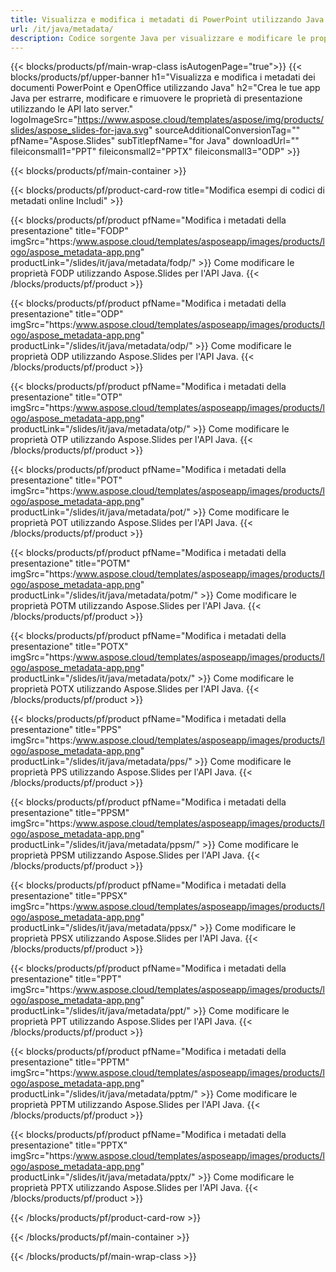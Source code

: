 ```yaml
---
title: Visualizza e modifica i metadati di PowerPoint utilizzando Java
url: /it/java/metadata/
description: Codice sorgente Java per visualizzare e modificare le proprietà della presentazione
---
```


{{< blocks/products/pf/main-wrap-class isAutogenPage="true">}}
{{< blocks/products/pf/upper-banner h1="Visualizza e modifica i metadati dei documenti PowerPoint e OpenOffice utilizzando Java" h2="Crea le tue app Java per estrarre, modificare e rimuovere le proprietà di presentazione utilizzando le API lato server." logoImageSrc="https://www.aspose.cloud/templates/aspose/img/products/slides/aspose_slides-for-java.svg" sourceAdditionalConversionTag="" pfName="Aspose.Slides" subTitlepfName="for Java" downloadUrl="" fileiconsmall1="PPT" fileiconsmall2="PPTX" fileiconsmall3="ODP" >}}

{{< blocks/products/pf/main-container >}}

{{< blocks/products/pf/product-card-row title="Modifica esempi di codici di metadati online Includi" >}}

{{< blocks/products/pf/product pfName="Modifica i metadati della presentazione" title="FODP" imgSrc="https:/www.aspose.cloud/templates/asposeapp/images/products/logo/aspose_metadata-app.png" productLink="/slides/it/java/metadata/fodp/" >}}
Come modificare le proprietà FODP utilizzando Aspose.Slides per l'API Java.
{{< /blocks/products/pf/product >}}

{{< blocks/products/pf/product pfName="Modifica i metadati della presentazione" title="ODP" imgSrc="https:/www.aspose.cloud/templates/asposeapp/images/products/logo/aspose_metadata-app.png" productLink="/slides/it/java/metadata/odp/" >}}
Come modificare le proprietà ODP utilizzando Aspose.Slides per l'API Java.
{{< /blocks/products/pf/product >}}

{{< blocks/products/pf/product pfName="Modifica i metadati della presentazione" title="OTP" imgSrc="https:/www.aspose.cloud/templates/asposeapp/images/products/logo/aspose_metadata-app.png" productLink="/slides/it/java/metadata/otp/" >}}
Come modificare le proprietà OTP utilizzando Aspose.Slides per l'API Java.
{{< /blocks/products/pf/product >}}

{{< blocks/products/pf/product pfName="Modifica i metadati della presentazione" title="POT" imgSrc="https:/www.aspose.cloud/templates/asposeapp/images/products/logo/aspose_metadata-app.png" productLink="/slides/it/java/metadata/pot/" >}}
Come modificare le proprietà POT utilizzando Aspose.Slides per l'API Java.
{{< /blocks/products/pf/product >}}

{{< blocks/products/pf/product pfName="Modifica i metadati della presentazione" title="POTM" imgSrc="https:/www.aspose.cloud/templates/asposeapp/images/products/logo/aspose_metadata-app.png" productLink="/slides/it/java/metadata/potm/" >}}
Come modificare le proprietà POTM utilizzando Aspose.Slides per l'API Java.
{{< /blocks/products/pf/product >}}

{{< blocks/products/pf/product pfName="Modifica i metadati della presentazione" title="POTX" imgSrc="https:/www.aspose.cloud/templates/asposeapp/images/products/logo/aspose_metadata-app.png" productLink="/slides/it/java/metadata/potx/" >}}
Come modificare le proprietà POTX utilizzando Aspose.Slides per l'API Java.
{{< /blocks/products/pf/product >}}

{{< blocks/products/pf/product pfName="Modifica i metadati della presentazione" title="PPS" imgSrc="https:/www.aspose.cloud/templates/asposeapp/images/products/logo/aspose_metadata-app.png" productLink="/slides/it/java/metadata/pps/" >}}
Come modificare le proprietà PPS utilizzando Aspose.Slides per l'API Java.
{{< /blocks/products/pf/product >}}

{{< blocks/products/pf/product pfName="Modifica i metadati della presentazione" title="PPSM" imgSrc="https:/www.aspose.cloud/templates/asposeapp/images/products/logo/aspose_metadata-app.png" productLink="/slides/it/java/metadata/ppsm/" >}}
Come modificare le proprietà PPSM utilizzando Aspose.Slides per l'API Java.
{{< /blocks/products/pf/product >}}

{{< blocks/products/pf/product pfName="Modifica i metadati della presentazione" title="PPSX" imgSrc="https:/www.aspose.cloud/templates/asposeapp/images/products/logo/aspose_metadata-app.png" productLink="/slides/it/java/metadata/ppsx/" >}}
Come modificare le proprietà PPSX utilizzando Aspose.Slides per l'API Java.
{{< /blocks/products/pf/product >}}

{{< blocks/products/pf/product pfName="Modifica i metadati della presentazione" title="PPT" imgSrc="https:/www.aspose.cloud/templates/asposeapp/images/products/logo/aspose_metadata-app.png" productLink="/slides/it/java/metadata/ppt/" >}}
Come modificare le proprietà PPT utilizzando Aspose.Slides per l'API Java.
{{< /blocks/products/pf/product >}}

{{< blocks/products/pf/product pfName="Modifica i metadati della presentazione" title="PPTM" imgSrc="https:/www.aspose.cloud/templates/asposeapp/images/products/logo/aspose_metadata-app.png" productLink="/slides/it/java/metadata/pptm/" >}}
Come modificare le proprietà PPTM utilizzando Aspose.Slides per l'API Java.
{{< /blocks/products/pf/product >}}

{{< blocks/products/pf/product pfName="Modifica i metadati della presentazione" title="PPTX" imgSrc="https:/www.aspose.cloud/templates/asposeapp/images/products/logo/aspose_metadata-app.png" productLink="/slides/it/java/metadata/pptx/" >}}
Come modificare le proprietà PPTX utilizzando Aspose.Slides per l'API Java.
{{< /blocks/products/pf/product >}}



{{< /blocks/products/pf/product-card-row >}}

{{< /blocks/products/pf/main-container >}}
    
{{< /blocks/products/pf/main-wrap-class >}}